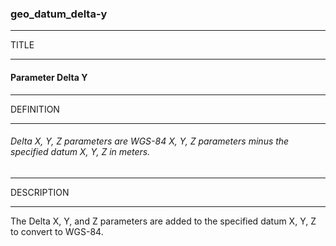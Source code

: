 ### geo_datum_delta-y



------
TITLE

------

#### Parameter Delta Y



------
DEFINITION

------

###### Delta X, Y, Z parameters are WGS-84 X, Y, Z parameters minus the specified datum X, Y, Z in meters.



------
DESCRIPTION

------

The Delta X, Y, and Z parameters are added to the specified datum X, Y, Z to convert to WGS-84.